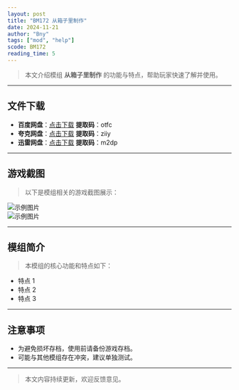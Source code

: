 ```yaml
---
layout: post
title: "BM172 从箱子里制作"
date: 2024-11-21
author: "Bny"
tags: ["mod", "help"]
scode: BM172
reading_time: 5
---
```


> 本文介绍模组 **从箱子里制作** 的功能与特点，帮助玩家快速了解并使用。

---





## 文件下载
- **百度网盘**：[点击下载](https://pan.baidu.com/s/1qOpzNxTNyPAl9DmbG5ShGw?pwd=otfc)  **提取码**：otfc  
- **夸克网盘**：[点击下载](https://pan.quark.cn/s/c0e4296e7f1d?pwd=ziiy)  **提取码**：ziiy  
- **迅雷网盘**：[点击下载](https://pan.xunlei.com/s/VOCCbhNtR7_eTnbaDSXDWsuxA1?pwd=m2dp)  **提取码**：m2dp  

---

## 游戏截图
> 以下是模组相关的游戏截图展示：

![示例图片](https://example.com/screenshot1.jpg)  
![示例图片](https://example.com/screenshot2.jpg)

---

## 模组简介
> 本模组的核心功能和特点如下：
- 特点 1
- 特点 2
- 特点 3

---

## 注意事项
- 为避免损坏存档，使用前请备份游戏存档。
- 可能与其他模组存在冲突，建议单独测试。

---

> 本文内容持续更新，欢迎反馈意见。

